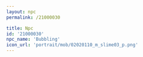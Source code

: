 ```yaml
---
layout: npc
permalink: /21000030

title: Npc
id: '21000030'
npc_name: 'Bubbling'
icon_url: 'portrait/mob/02020110_m_slime03_p.png'
---
```

